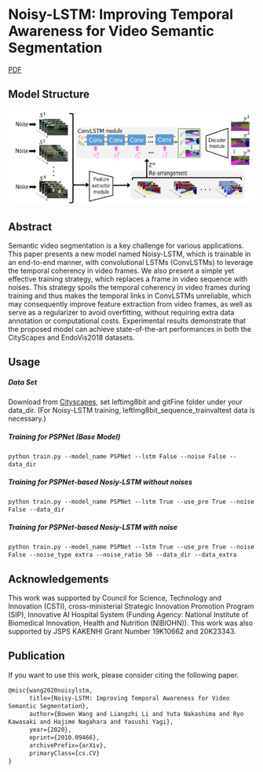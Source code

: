 # Noisy-LSTM: Improving Temporal Awareness for Video Semantic Segmentation 
[PDF](https://arxiv.org/abs/2010.09466)

## Model Structure
![Structure Figure](figs/overview.png)

## Abstract
Semantic video segmentation is a key challenge for various applications. This paper presents a new model named Noisy-LSTM, which is trainable in an end-to-end manner, with convolutional LSTMs (ConvLSTMs) to leverage the temporal coherency in video frames. We also present a simple yet effective training strategy, which replaces a frame in video sequence with noises. This strategy spoils the temporal coherency in video frames during training and thus makes the temporal links in ConvLSTMs unreliable, which may consequently improve feature extraction from video frames, as well as serve as a regularizer to avoid overfitting, without requiring extra data annotation or computational costs. Experimental results demonstrate that the proposed model can achieve state-of-the-art performances in both the CityScapes and EndoVis2018 datasets. 

## Usage

##### Data Set
Download from [Cityscapes](https://www.cityscapes-dataset.com/), set leftimg8bit and gitFine folder under your data_dir.
(For Noisy-LSTM training, leftImg8bit_sequence_trainvaltest data is necessary.)

##### Training for PSPNet (Base Model)
```
python train.py --model_name PSPNet --lstm False --noise False --data_dir
```

##### Training for PSPNet-based Nosiy-LSTM without noises
```
python train.py --model_name PSPNet --lstm True --use_pre True --noise False --data_dir
```

##### Training for PSPNet-based Nosiy-LSTM with noise
```
python train.py --model_name PSPNet --lstm True --use_pre True --noise False --noise_type extra --noise_ratio 50 --data_dir --data_extra
```

## Acknowledgements
This work was supported by Council for Science, Technology and Innovation (CSTI), cross-ministerial Strategic Innovation Promotion Program (SIP), Innovative AI Hospital System (Funding Agency: National Institute of Biomedical Innovation, Health and Nutrition (NIBIOHN)). This work was also supported by JSPS KAKENHI Grant Number 19K10662 and 20K23343.

## Publication
If you want to use this work, please consider citing the following paper.
```
@misc{wang2020noisylstm,
      title={Noisy-LSTM: Improving Temporal Awareness for Video Semantic Segmentation}, 
      author={Bowen Wang and Liangzhi Li and Yuta Nakashima and Ryo Kawasaki and Hajime Nagahara and Yasushi Yagi},
      year={2020},
      eprint={2010.09466},
      archivePrefix={arXiv},
      primaryClass={cs.CV}
}
```
